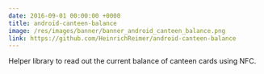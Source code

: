 ```yaml
---
date: 2016-09-01 00:00:00 +0000
title: android-canteen-balance
image: /res/images/banner/banner_android_canteen_balance.png
link: https://github.com/HeinrichReimer/android-canteen-balance
---
```

Helper library to read out the current balance of canteen cards using NFC.